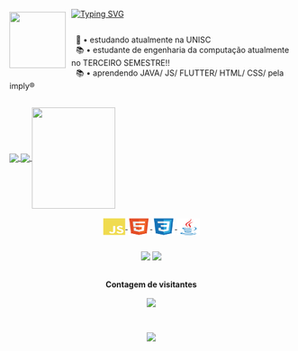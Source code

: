 [![Typing SVG](https://readme-typing-svg.herokuapp.com/?color=393d38&size=35&center=true&vCenter=true&width=1000&lines=Olá+Meu+Nome+é+Leonardo+😎)](https://git.io/typing-svg)
<a href="https://picrew.me/ja/image_maker/188948"><img align="left" height="100px" width="100px" style="margin-right:10px;margin-top:5px" src="ezgif-4-bf859129fb.gif"></a>
##
&nbsp;&nbsp;🏹 • estudando atualmente na UNISC<br>
&nbsp;&nbsp;📚 • estudante de engenharia da computação atualmente no TERCEIRO SEMESTRE!!<br>
&nbsp;&nbsp;📚 • aprendendo JAVA/ JS/ FLUTTER/ HTML/ CSS/ pela imply®



##

<div>
  <a href="https://github.com/LeonardoXavier1">
  <img height="145px"   align="center" src="https://github-readme-stats.vercel.app/api?username=LeonardoXavier1&show_icons=true&theme=dark&include_all_commits=true&count_private=true"/>
  <img height="145x"  align="center" src="https://github-readme-stats.vercel.app/api/top-langs/?username=LeonardoXavier1&layout=compact&langs_count=7&theme=dark" />

  <img align="center" width="148" height="180" src="https://media1.tenor.com/images/68e8337fb4eb7e40645d832c64762a8b/tenor.gif?itemid=19443613">
</div>
<div  align="center"> 
  <div style="display: inline_block"><br>
  <img align="center" alt="Rafa-Js" height="30" width="40" src="https://raw.githubusercontent.com/devicons/devicon/master/icons/javascript/javascript-plain.svg">
  <img align="center" alt="HTML" height="30" width="40" src="https://raw.githubusercontent.com/devicons/devicon/master/icons/html5/html5-original.svg">
  <img align="center" alt="CSS" height="30" width="40" src="https://raw.githubusercontent.com/devicons/devicon/master/icons/css3/css3-original.svg">
  <img align="center" alt="java" height="30" width="40" src="https://raw.githubusercontent.com/devicons/devicon/master/icons/java/java-original.svg">
    
 ##
    
 <div> 
    <a href="https://www.linkedin.com/in/leonardo-matheus-xavier-vieira-28a653234/" target="_blank"><img src="https://img.shields.io/badge/LinkedIn-0077B5?style=for-the-badge&logo=linkedin&logoColor=white" target="_blank"></a>
    <a href="https://www.instagram.com/leonardo.mthsx/" target="_blank"><img src="https://img.shields.io/badge/Instagram-E4405F?style=for-the-badge&logo=instagram&logoColor=white" target="_blank"></a>
</div>
    
  <div align="center">
  <br><p align="centre"><b>Contagem de visitantes</b></p>  
  <p align="center"><img align="center" src="https://profile-counter.glitch.me/{LeonardoXavier1}/count.svg" /></p> 
  <br>
</div>
    
</div>
  
  ![](https://github.com/LeonardoXavier1/snk/raw/output/github-contribution-grid-snake.svg)
  
</div>

 
    

 
